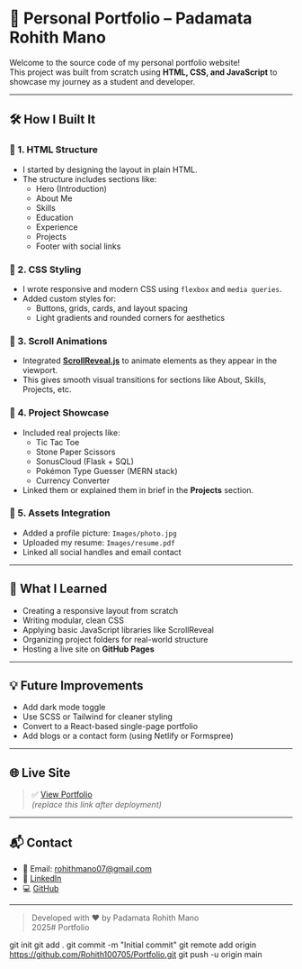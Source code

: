 # 🚀 Personal Portfolio – Padamata Rohith Mano

Welcome to the source code of my personal portfolio website!  
This project was built from scratch using **HTML, CSS, and JavaScript** to showcase my journey as a student and developer.

---

## 🛠️ How I Built It

### 🔹 1. HTML Structure
- I started by designing the layout in plain HTML.
- The structure includes sections like:
  - Hero (Introduction)
  - About Me
  - Skills
  - Education
  - Experience
  - Projects
  - Footer with social links

### 🔹 2. CSS Styling
- I wrote responsive and modern CSS using `flexbox` and `media queries`.
- Added custom styles for:
  - Buttons, grids, cards, and layout spacing
  - Light gradients and rounded corners for aesthetics

### 🔹 3. Scroll Animations
- Integrated **[ScrollReveal.js](https://scrollrevealjs.org/)** to animate elements as they appear in the viewport.
- This gives smooth visual transitions for sections like About, Skills, Projects, etc.

### 🔹 4. Project Showcase
- Included real projects like:
  - Tic Tac Toe
  - Stone Paper Scissors
  - SonusCloud (Flask + SQL)
  - Pokémon Type Guesser (MERN stack)
  - Currency Converter
- Linked them or explained them in brief in the **Projects** section.

### 🔹 5. Assets Integration
- Added a profile picture: `Images/photo.jpg`
- Uploaded my resume: `Images/resume.pdf`
- Linked all social handles and email contact

---

## 🧠 What I Learned

- Creating a responsive layout from scratch
- Writing modular, clean CSS
- Applying basic JavaScript libraries like ScrollReveal
- Organizing project folders for real-world structure
- Hosting a live site on **GitHub Pages**

---

## 💡 Future Improvements

- Add dark mode toggle
- Use SCSS or Tailwind for cleaner styling
- Convert to a React-based single-page portfolio
- Add blogs or a contact form (using Netlify or Formspree)

---

## 🌐 Live Site

> ✅ [View Portfolio](https://rohith100705.github.io/rohith-portfolio)  
> *(replace this link after deployment)*

---

## 📬 Contact

- 📧 Email: rohithmano07@gmail.com  
- 🔗 [LinkedIn](https://www.linkedin.com/in/rohith-mano-49a93a1b2)  
- 💻 [GitHub](https://github.com/Rohith100705)

---

> Developed with ❤️ by Padamata Rohith Mano  
> 2025# Portfolio

git init
git add .
git commit -m "Initial commit"
git remote add origin https://github.com/Rohith100705/Portfolio.git
git push -u origin main

